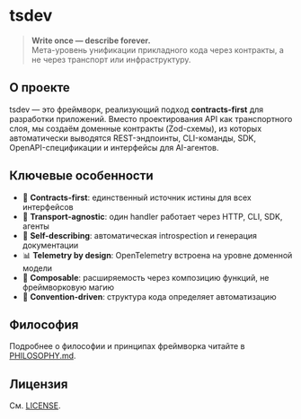 # tsdev

> **Write once — describe forever.**  
> Мета-уровень унификации прикладного кода через контракты, а не через транспорт или инфраструктуру.

## О проекте

tsdev — это фреймворк, реализующий подход **contracts-first** для разработки приложений. Вместо проектирования API как транспортного слоя, мы создаём доменные контракты (Zod-схемы), из которых автоматически выводятся REST-эндпоинты, CLI-команды, SDK, OpenAPI-спецификации и интерфейсы для AI-агентов.

## Ключевые особенности

- 🎯 **Contracts-first**: единственный источник истины для всех интерфейсов
- 🔄 **Transport-agnostic**: один handler работает через HTTP, CLI, SDK, агенты
- 📝 **Self-describing**: автоматическая introspection и генерация документации
- 📊 **Telemetry by design**: OpenTelemetry встроена на уровне доменной модели
- 🧩 **Composable**: расширяемость через композицию функций, не фреймворковую магию
- 📐 **Convention-driven**: структура кода определяет автоматизацию

## Философия

Подробнее о философии и принципах фреймворка читайте в [PHILOSOPHY.md](./PHILOSOPHY.md).

## Лицензия

См. [LICENSE](./LICENSE).